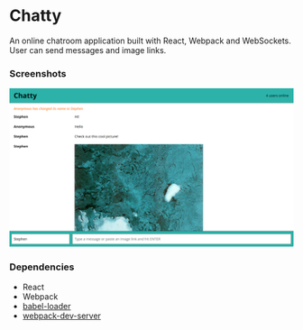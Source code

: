 Chatty
=====================

An online chatroom application built with React, Webpack and WebSockets. User can send messages and image links.

### Screenshots

![Demo Image](https://github.com/icwangtw/chattyapp/blob/master/docs/demo.png)

### Dependencies

* React
* Webpack
* [babel-loader](https://github.com/babel/babel-loader)
* [webpack-dev-server](https://github.com/webpack/webpack-dev-server)
